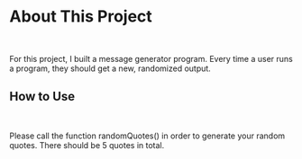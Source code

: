 # About This Project
<br><p>For this project, I built a message generator program. Every time a user runs a program, they should get a new, randomized output.</p>

## How to Use
<br><p>Please call the function randomQuotes() in order to generate your random quotes. There should be 5 quotes in total.</p>
